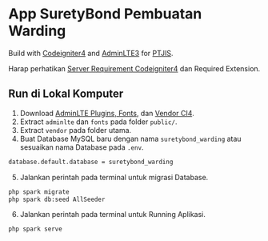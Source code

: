 # App SuretyBond Pembuatan Warding

Build with [Codeigniter4] and [AdminLTE3] for [PTJIS].

[Codeigniter4]: https://www.codeigniter.com/user_guide/index.html
[AdminLTE3]: https://adminlte.io/docs/3.0/
[PTJIS]: https://ptjis.com/

Harap perhatikan [Server Requirement Codeigniter4](https://www.codeigniter.com/user_guide/intro/requirements.html) dan Required Extension.

## Run di Lokal Komputer

1. Download [AdminLTE Plugins, Fonts](https://drive.google.com/file/d/1zVXp5QAJeWHQMBM0hYUBTRsOO6Py_g1O/view?usp=sharing), dan [Vendor CI4](https://drive.google.com/file/d/185bv0a0YmxEqXbYJusgtymmsAMwpi0e6/view?usp=sharing).
2. Extract `adminlte` dan `fonts` pada folder `public/`.
3. Extract `vendor` pada folder utama.
4. Buat Database MySQL baru dengan nama `suretybond_warding` atau sesuaikan nama Database pada `.env`.

```bash
database.default.database = suretybond_warding
```

5. Jalankan perintah pada terminal untuk migrasi Database.

```bash
php spark migrate
php spark db:seed AllSeeder
```

6. Jalankan perintah pada terminal untuk Running Aplikasi.

```bash
php spark serve
```
